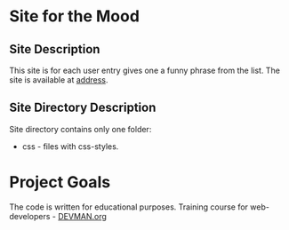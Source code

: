 # Site for the Mood

## Site Description

This site is for each user entry gives one a funny phrase from the list.
The site is available at [address](https://ilya14.github.io/20_mood/index.html).

## Site Directory Description

Site directory contains only one folder:
* css - files with css-styles.

# Project Goals

The code is written for educational purposes. Training course for web-developers - [DEVMAN.org](https://devman.org)
